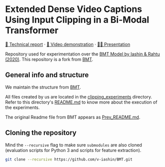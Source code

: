 # Extended Dense Video Captions Using Input Clipping in a Bi-Modal Transformer

[📄 Technical report]() · [📼 Video demonstration]() · [🧑‍🏫 Presentation]()

Repository used for experimentation over the [BMT Model by Iashin & Rahtu (2020)](https://iashin.ai/bmt).
This repository is a fork from [BMT](https://github.com/v-iashin/BMT).

## General info and structure

We maintain the structure from [BMT](https://github.com/v-iashin/BMT). 

All files created by us are located in the [clipping_experiments](https://github.com/oscarmires/BMT-Clipping/tree/master/clipping_experiments) directory. Refer to this directory's [README.md](https://github.com/oscarmires/BMT-Clipping/blob/master/clipping_experiments/README.md) to know more about the execution of the experiments.

The original Readme file from BMT appears as [Prev_README.md](https://github.com/oscarmires/BMT-Clipping/blob/master/Prev_README.md).


## Cloning the repository

Mind the `--recursive` flag to make sure `submodules` are also cloned (evaluation scripts for Python 3 and scripts for feature extraction).
```bash
git clone --recursive https://github.com/v-iashin/BMT.git
```
